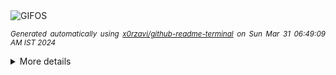 <div align="justify">
<picture>
    <source media="(prefers-color-scheme: dark)" srcset="https://i.ibb.co/zGKc350/output-gif.gif">
    <source media="(prefers-color-scheme: light)" srcset="https://i.ibb.co/zGKc350/output-gif.gif">
    <img alt="GIFOS" src="https://i.ibb.co/zGKc350/output-gif.gif">
</picture>

<sub><i>Generated automatically using [x0rzavi/github-readme-terminal](https://github.com/x0rzavi/github-readme-terminal) on Sun Mar 31 06:49:09 AM IST 2024</i></sub>

<details>
<summary>More details</summary>

</details>
</div>

<!-- Image deletion URL: https://ibb.co/D53XBbS/95fed30b06557fddd4f9eb129f15747e -->